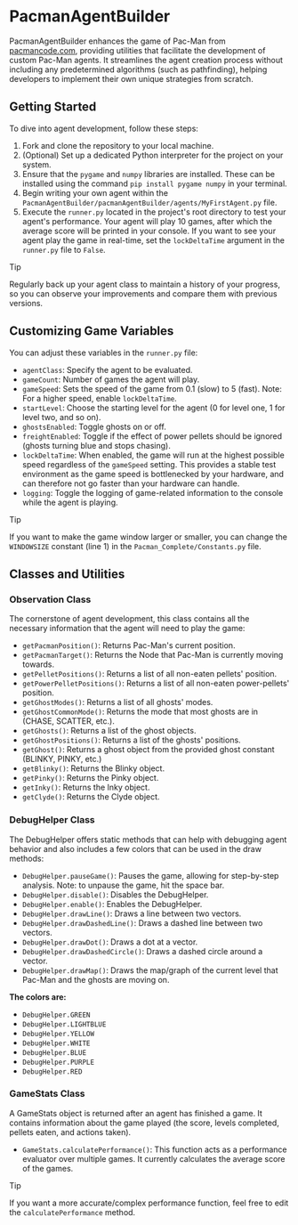 # PacmanAgentBuilder

PacmanAgentBuilder enhances the game of Pac-Man from [pacmancode.com](https://pacmancode.com/), providing utilities that facilitate the development of custom Pac-Man agents. It streamlines the agent creation process without including any predetermined algorithms (such as pathfinding), helping developers to implement their own unique strategies from scratch.

## Getting Started

To dive into agent development, follow these steps:

1. Fork and clone the repository to your local machine.
2. (Optional) Set up a dedicated Python interpreter for the project on your system.
3. Ensure that the `pygame` and `numpy` libraries are installed. These can be installed using the command `pip install pygame numpy` in your terminal.
4. Begin writing your own agent within the `PacmanAgentBuilder/pacmanAgentBuilder/agents/MyFirstAgent.py` file.
5. Execute the `runner.py` located in the project's root directory to test your agent's performance. Your agent will play 10 games, after which the average score will be printed in your console.
If you want to see your agent play the game in real-time, set the `lockDeltaTime` argument in the `runner.py` file to `False`.

> [!TIP]
> Regularly back up your agent class to maintain a history of your progress, so you can observe your improvements and compare them with previous versions.

## Customizing Game Variables

You can adjust these variables in the `runner.py` file:

- `agentClass`: Specify the agent to be evaluated.
- `gameCount`: Number of games the agent will play.
- `gameSpeed`: Sets the speed of the game from 0.1 (slow) to 5 (fast). Note: For a higher speed, enable `lockDeltaTime`.
- `startLevel`: Choose the starting level for the agent (0 for level one, 1 for level two, and so on).
- `ghostsEnabled`: Toggle ghosts on or off.
- `freightEnabled`: Toggle if the effect of power pellets should be ignored (ghosts turning blue and stops chasing).
- `lockDeltaTime`: When enabled, the game will run at the highest possible speed regardless of the `gameSpeed` setting. This provides a stable test environment as the game speed is bottlenecked by your hardware, and can therefore not go faster than your hardware can handle.
- `logging`: Toggle the logging of game-related information to the console while the agent is playing.

> [!TIP]
> If you want to make the game window larger or smaller, you can change the `WINDOWSIZE` constant (line 1) in the `Pacman_Complete/Constants.py` file.

## Classes and Utilities

### Observation Class

The cornerstone of agent development, this class contains all the necessary information that the agent will need to play the game:

- `getPacmanPosition()`: Returns Pac-Man's current position.
- `getPacmanTarget()`: Returns the Node that Pac-Man is currently moving towards.
- `getPelletPositions()`: Returns a list of all non-eaten pellets' position.
- `getPowerPelletPositions()`: Returns a list of all non-eaten power-pellets' position.
- `getGhostModes()`: Returns a list of all ghosts' modes.
- `getGhostCommonMode()`: Returns the mode that most ghosts are in (CHASE, SCATTER, etc.).
- `getGhosts()`: Returns a list of the ghost objects.
- `getGhostPositions()`: Returns a list of the ghosts' positions.
- `getGhost()`: Returns a ghost object from the provided ghost constant (BLINKY, PINKY, etc.)
- `getBlinky()`: Returns the Blinky object.
- `getPinky()`: Returns the Pinky object.
- `getInky()`: Returns the Inky object.
- `getClyde()`: Returns the Clyde object.

### DebugHelper Class 

The DebugHelper offers static methods that can help with debugging agent behavior and also includes a few colors that can be used in the draw methods:

- `DebugHelper.pauseGame()`: Pauses the game, allowing for step-by-step analysis. Note: to unpause the game, hit the space bar.
- `DebugHelper.disable()`: Disables the DebugHelper.
- `DebugHelper.enable()`: Enables the DebugHelper.
- `DebugHelper.drawLine()`: Draws a line between two vectors.
- `DebugHelper.drawDashedLine()`: Draws a dashed line between two vectors.
- `DebugHelper.drawDot()`: Draws a dot at a vector.
- `DebugHelper.drawDashedCircle()`: Draws a dashed circle around a vector.
- `DebugHelper.drawMap()`: Draws the map/graph of the current level that Pac-Man and the ghosts are moving on.

**The colors are:**
- `DebugHelper.GREEN`
- `DebugHelper.LIGHTBLUE`
- `DebugHelper.YELLOW`
- `DebugHelper.WHITE`
- `DebugHelper.BLUE`
- `DebugHelper.PURPLE`
- `DebugHelper.RED`

### GameStats Class

A GameStats object is returned after an agent has finished a game. It contains information about the game played (the score, levels completed, pellets eaten, and actions taken).

- `GameStats.calculatePerformance()`: This function acts as a performance evaluator over multiple games. It currently calculates the average score of the games.
> [!TIP]
> If you want a more accurate/complex performance function, feel free to edit the `calculatePerformance` method.
